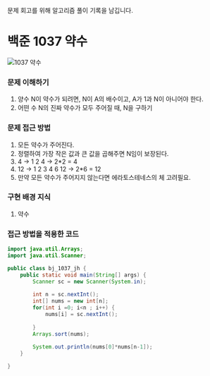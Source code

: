 문제 회고를 위해 알고리즘 풀이 기록을 남깁니다.

# 백준 1037 약수
![1037 약수](https://www.acmicpc.net/problem/1037)

### 문제 이해하기
1. 양수 N이 약수가 되려면, N이 A의 배수이고, A가 1과 N이 아니어야 한다. 
2. 어떤 수 N의 진짜 약수가 모두 주어질 때, N을 구하기

### 문제 접근 방법
1. 모든 약수가 주어진다.
2. 정렬하여 가장 작은 값과 큰 값을 곱해주면 N임이 보장된다.
3. 4 -> 1 2 4 -> 2*2 = 4
4. 12 -> 1 2 3 4 6 12 -> 2*6 = 12
5. 만약 모든 약수가 주어지지 않는다면 에라토스테네스의 체 고려필요.

### 구현 배경 지식
1. 약수

### 접근 방법을 적용한 코드
```java
import java.util.Arrays;
import java.util.Scanner;

public class bj_1037_jh {
	public static void main(String[] args) {
		Scanner sc = new Scanner(System.in);
		
		int n = sc.nextInt();
		int[] nums = new int[n];
		for(int i =0; i<n ; i++) {
			nums[i] = sc.nextInt();
			
		}
		Arrays.sort(nums);
		
		System.out.println(nums[0]*nums[n-1]);
	}

}

```

